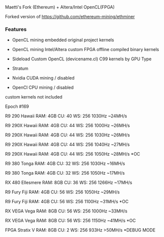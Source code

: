 Maetti's Fork (Ethereum) + Altera/Intel OpenCL(FPGA)

Forked version of https://github.com/ethereum-mining/ethminer

### Features

- OpenCL mining embedded original project kernels
- OpenCL mining Intel/Altera custom FPGA offline compiled binary kernels
- Sideload Custom OpenCL (devicename.cl) C99 kernels by GPU Type
- Stratum 

- Nvidia CUDA mining / disabled
- OpenCl CPU mining / disabled

custom kernels not included

Epoch #169 

 R9 290  Hawaii     RAM: 4GB CU: 40 WS: 256 1030Hz ~24MH/s 
 
 R9 290X Hawaii     RAM: 4GB CU: 44 WS: 256 1000Hz ~26MH/s 
 
 R9 290X Hawaii     RAM: 4GB CU: 44 WS: 256 1030Hz ~26MH/s 
 
 R9 290X Hawaii     RAM: 4GB CU: 44 WS: 256 1040Hz ~27MH/s 
 
 R9 290X Hawaii     RAM: 4GB CU: 44 WS: 256 1050Hz ~28MH/s *OC
 
 R9 380  Tonga      RAM: 4GB CU: 32 WS: 256 1030Hz ~16MH/s 
 
 R9 380  Tonga      RAM: 4GB CU: 32 WS: 256 1050Hz ~17MH/s 
 
 RX 480  Ellesmere  RAM: 8GB CU: 36 WS: 256 1266Hz ~17MH/s
 
 R9 Fury Fiji       RAM: 4GB CU: 56 WS: 256 1050Hz ~29MH/s 
 
 R9 Fury Fiji       RAM: 4GB CU: 56 WS: 256 1100Hz ~31MH/s *OC
 
 RX VEGA Vega       RAM: 8GB CU: 56 WS: 256 1000Hz ~33MH/s
 
 RX VEGA Vega       RAM: 8GB CU: 56 WS: 256 1150Hz ~41MH/s *OC
 
 FPGA    Stratix V  RAM: 8GB CU:  2 WS: 256  933Hz >50MH/s *DEBUG MODE
  

